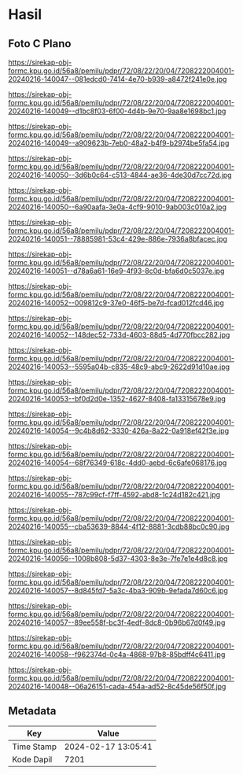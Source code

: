 # Hasil

## Foto C Plano

https://sirekap-obj-formc.kpu.go.id/56a8/pemilu/pdpr/72/08/22/20/04/7208222004001-20240216-140047--081edcd0-7414-4e70-b939-a8472f241e0e.jpg

https://sirekap-obj-formc.kpu.go.id/56a8/pemilu/pdpr/72/08/22/20/04/7208222004001-20240216-140049--d1bc8f03-6f00-4d4b-9e70-9aa8e1698bc1.jpg

https://sirekap-obj-formc.kpu.go.id/56a8/pemilu/pdpr/72/08/22/20/04/7208222004001-20240216-140049--a909623b-7eb0-48a2-b4f9-b2974be5fa54.jpg

https://sirekap-obj-formc.kpu.go.id/56a8/pemilu/pdpr/72/08/22/20/04/7208222004001-20240216-140050--3d6b0c64-c513-4844-ae36-4de30d7cc72d.jpg

https://sirekap-obj-formc.kpu.go.id/56a8/pemilu/pdpr/72/08/22/20/04/7208222004001-20240216-140050--6a90aafa-3e0a-4cf9-9010-9ab003c010a2.jpg

https://sirekap-obj-formc.kpu.go.id/56a8/pemilu/pdpr/72/08/22/20/04/7208222004001-20240216-140051--78885981-53c4-429e-886e-7936a8bfacec.jpg

https://sirekap-obj-formc.kpu.go.id/56a8/pemilu/pdpr/72/08/22/20/04/7208222004001-20240216-140051--d78a6a61-16e9-4f93-8c0d-bfa6d0c5037e.jpg

https://sirekap-obj-formc.kpu.go.id/56a8/pemilu/pdpr/72/08/22/20/04/7208222004001-20240216-140052--009812c9-37e0-46f5-be7d-fcad012fcd46.jpg

https://sirekap-obj-formc.kpu.go.id/56a8/pemilu/pdpr/72/08/22/20/04/7208222004001-20240216-140052--148dec52-733d-4603-88d5-4d770fbcc282.jpg

https://sirekap-obj-formc.kpu.go.id/56a8/pemilu/pdpr/72/08/22/20/04/7208222004001-20240216-140053--5595a04b-c835-48c9-abc9-2622d91d10ae.jpg

https://sirekap-obj-formc.kpu.go.id/56a8/pemilu/pdpr/72/08/22/20/04/7208222004001-20240216-140053--bf0d2d0e-1352-4627-8408-fa13315678e9.jpg

https://sirekap-obj-formc.kpu.go.id/56a8/pemilu/pdpr/72/08/22/20/04/7208222004001-20240216-140054--9c4b8d62-3330-426a-8a22-0a918ef42f3e.jpg

https://sirekap-obj-formc.kpu.go.id/56a8/pemilu/pdpr/72/08/22/20/04/7208222004001-20240216-140054--68f76349-618c-4dd0-aebd-6c6afe068176.jpg

https://sirekap-obj-formc.kpu.go.id/56a8/pemilu/pdpr/72/08/22/20/04/7208222004001-20240216-140055--787c99cf-f7ff-4592-abd8-1c24d182c421.jpg

https://sirekap-obj-formc.kpu.go.id/56a8/pemilu/pdpr/72/08/22/20/04/7208222004001-20240216-140055--cba53639-8844-4f12-8881-3cdb88bc0c90.jpg

https://sirekap-obj-formc.kpu.go.id/56a8/pemilu/pdpr/72/08/22/20/04/7208222004001-20240216-140056--1008b808-5d37-4303-8e3e-7fe7e1e4d8c8.jpg

https://sirekap-obj-formc.kpu.go.id/56a8/pemilu/pdpr/72/08/22/20/04/7208222004001-20240216-140057--8d845fd7-5a3c-4ba3-909b-9efada7d60c6.jpg

https://sirekap-obj-formc.kpu.go.id/56a8/pemilu/pdpr/72/08/22/20/04/7208222004001-20240216-140057--89ee558f-bc3f-4edf-8dc8-0b96b67d0f49.jpg

https://sirekap-obj-formc.kpu.go.id/56a8/pemilu/pdpr/72/08/22/20/04/7208222004001-20240216-140058--f962374d-0c4a-4868-97b8-85bdff4c6411.jpg

https://sirekap-obj-formc.kpu.go.id/56a8/pemilu/pdpr/72/08/22/20/04/7208222004001-20240216-140048--06a26151-cada-454a-ad52-8c45de56f50f.jpg


## Metadata

| Key        | Value               |
| ---------- | ------------------- |
| Time Stamp | 2024-02-17 13:05:41 |
| Kode Dapil | 7201                |



